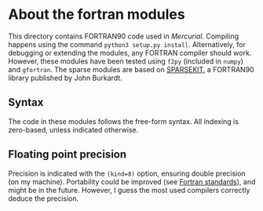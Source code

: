 # About the fortran modules #

This directory contains FORTRAN90 code used in *Mercurial*. 
Compiling happens using the command `python3 setup.py install`.
Alternatively, for debugging or extending the modules, any FORTRAN compiler should work.
However, these modules have been tested using `f2py` (included in `numpy`) and `gfortran`.
The sparse modules are based on [SPARSEKIT][sk], a FORTRAN90 library published by John Burkardt.

## Syntax ##

The code in these modules follows the free-form syntax. All indexing is zero-based, unless indicated otherwise.

## Floating point precision ##

Precision is indicated with the `(kind=8)` option, ensuring double precision (on my machine). 
Portability could be improved (see [Fortran standards][fs]), and might be in the future. However, I guess the most used compilers correctly deduce the precision.


[fs]: (http://www.fortran90.org/src/best-practices.html#floating-point-numbers)
[sk]: (http://people.sc.fsu.edu/~jburkardt/f_src/sparsekit/sparsekit.html)
